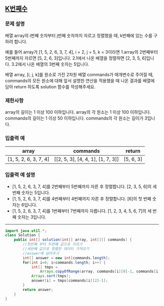 ## [K번째수](https://school.programmers.co.kr/learn/courses/30/lessons/42748)

### 문제 설명
배열 array의 i번째 숫자부터 j번째 숫자까지 자르고 정렬했을 때, k번째에 있는 수를 구하려 합니다.

예를 들어 array가 [1, 5, 2, 6, 3, 7, 4], i = 2, j = 5, k = 3이라면
1.array의 2번째부터 5번째까지 자르면 [5, 2, 6, 3]입니다.
2.1에서 나온 배열을 정렬하면 [2, 3, 5, 6]입니다.
3.2에서 나온 배열의 3번째 숫자는 5입니다.

배열 array, [i, j, k]를 원소로 가진 2차원 배열 commands가 매개변수로 주어질 때, commands의 모든 원소에 대해 앞서 설명한 연산을 적용했을 때 나온 결과를 배열에 담아 return 하도록 solution 함수를 작성해주세요.

### 제한사항
array의 길이는 1 이상 100 이하입니다.
array의 각 원소는 1 이상 100 이하입니다.
commands의 길이는 1 이상 50 이하입니다.
commands의 각 원소는 길이가 3입니다.

### 입출력 예
|array|commands|return|
|------|---|----|
|[1, 5, 2, 6, 3, 7, 4]|[[2, 5, 3], [4, 4, 1], [1, 7, 3]]|[5, 6, 3]|

### 입출력 예 설명
- [1, 5, 2, 6, 3, 7, 4]를 2번째부터 5번째까지 자른 후 정렬합니다. [2, 3, 5, 6]의 세 번째 숫자는 5입니다.
- [1, 5, 2, 6, 3, 7, 4]를 4번째부터 4번째까지 자른 후 정렬합니다. [6]의 첫 번째 숫자는 6입니다.
- [1, 5, 2, 6, 3, 7, 4]를 1번째부터 7번째까지 자릅니다. [1, 2, 3, 4, 5, 6, 7]의 세 번째 숫자는 3입니다.

---

``` java
import java.util.*;
class Solution {
    public int[] solution(int[] array, int[][] commands) {
        //첫번째 부터 두번째 값으로 자르기
        //세번째 값으로 정렬한 데이터 가져오기
        //answer에 담아주기
        int[] answer = new int[commands.length];
        for(int i=0; i<commands.length; i++) {
            int[] tmps = 
                Arrays.copyOfRange(array, commands[i][0]-1, commands[i][1]);
            Arrays.sort(tmps);
            answer[i] = tmps[commands[i][2]-1];
        }
        return answer;
    }
}
```
